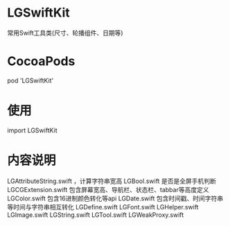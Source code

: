 # LGSwiftKit
常用Swift工具类(尺寸、轮播组件、日期等)

# CocoaPods
pod 'LGSwiftKit'

# 使用
import LGSwiftKit

# 内容说明
LGAttributeString.swift ，计算字符串宽高
LGBool.swift  是否是全屏手机判断
LGCGExtension.swift  包含屏幕宽高、导航栏、状态栏、tabbar等高度定义
LGColor.swift  包含16进制颜色转化等api
LGDate.swift 包含时间戳、时间字符串等时间与字符串相互转化
LGDefine.swift
LGFont.swift 
LGHelper.swift
LGImage.swift
LGString.swift
LGTool.swift
LGWeakProxy.swift
